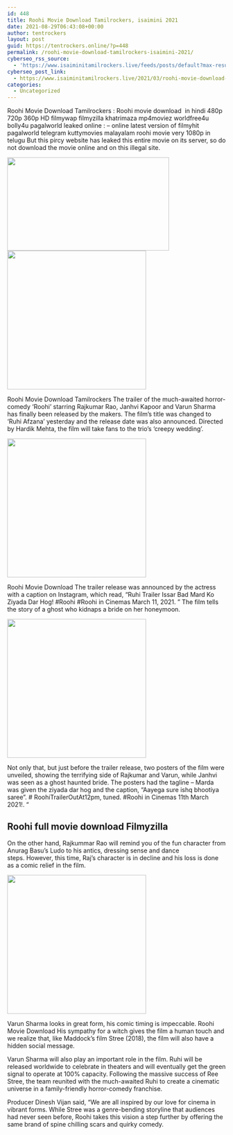 ```yaml
---
id: 448
title: Roohi Movie Download Tamilrockers, isaimini 2021
date: 2021-08-29T06:43:08+00:00
author: tentrockers
layout: post
guid: https://tentrockers.online/?p=448
permalink: /roohi-movie-download-tamilrockers-isaimini-2021/
cyberseo_rss_source:
  - 'https://www.isaiminitamilrockers.live/feeds/posts/default?max-results=150&start-index=151'
cyberseo_post_link:
  - https://www.isaiminitamilrockers.live/2021/03/roohi-movie-download-tamilrockers.html
categories:
  - Uncategorized
---
```

<meta content="Roohi Movie Download Tamilrockers : Roohi movie download&nbsp; in hindi 480p 720p 360p HD filmywap filmyzilla khatrimaza mp4moviez worldfree4u bo..." name="twitter:description" />

  


<center>
</center>

  
<ins data-width="0" data-height="0" class="y01a8f7b0a6" data-domain="//aaaaaco.com" data-affquery="/81dee8bcaf/01a8f7b0a6/?placementName=default"></ins>

Roohi Movie Download Tamilrockers : Roohi movie download&nbsp; in hindi 480p 720p 360p HD filmywap filmyzilla khatrimaza mp4moviez worldfree4u bolly4u pagalworld leaked online : – online latest version of filmyhit pagalworld telegram kuttymovies malayalam roohi movie very 1080p in telugu But this pircy website has leaked this entire movie on its server, so do not download the movie online and on this illegal site.<ins data-width="0" data-height="0" class="y01a8f7b0a6" data-domain="//aaaaaco.com" data-affquery="/81dee8bcaf/01a8f7b0a6/?placementName=default"></ins>

<div class="separator">
  <a href="https://1.bp.blogspot.com/-AI6N9dR8wYg/YETIucO5cvI/AAAAAAAAAd4/7iD6D0oJuP81RwWi933x4sEEZkfxyM08ACLcBGAsYHQ/s1200/roohitrailer-1613456326.jpg" imageanchor="1"><img loading="lazy" border="0" data-original-height="675" data-original-width="1200" height="215" src="https://1.bp.blogspot.com/-AI6N9dR8wYg/YETIucO5cvI/AAAAAAAAAd4/7iD6D0oJuP81RwWi933x4sEEZkfxyM08ACLcBGAsYHQ/w373-h215/roohitrailer-1613456326.jpg" width="373" /></a>
</div>



<div class="separator">
  <a href="https://aaaaaco.com/d4c26a5800/f50ec33db6/?placementName=default" imageanchor="1" target="_blank" rel="noopener"><img border="0" data-original-height="166" data-original-width="800" src="https://1.bp.blogspot.com/-zqjq-NJMoj8/YETI0L0mW9I/AAAAAAAAAd8/GubtU-3RQWwoV9O8mFZdP9qcRV6fStSDQCLcBGAsYHQ/s320/unnamed.gif" width="320" /></a>
</div>

Roohi Movie Download Tamilrockers The trailer of the much-awaited horror-comedy ‘Roohi’ starring Rajkumar Rao, Janhvi Kapoor and Varun Sharma has finally been released by the makers. The film’s title was changed to ‘Ruhi Afzana’ yesterday and the release date was also announced. Directed by Hardik Mehta, the film will take fans to the trio’s ‘creepy wedding’.<ins data-width="0" data-height="0" class="y01a8f7b0a6" data-domain="//aaaaaco.com" data-affquery="/81dee8bcaf/01a8f7b0a6/?placementName=default"></ins>

<div class="separator">
  <a href="https://aaaaaco.com/d4c26a5800/f50ec33db6/?placementName=default" imageanchor="1" target="_blank" rel="noopener"><img border="0" data-original-height="166" data-original-width="800" src="https://1.bp.blogspot.com/-bFX3tilvvnA/YETI35ulbYI/AAAAAAAAAeA/SXIukpnTWUE3ZFCD3Dykt-sw9HlLaLGqQCLcBGAsYHQ/s320/unnamed.gif" width="320" /></a>
</div>

<ins data-width="0" data-height="0" class="y01a8f7b0a6" data-domain="//aaaaaco.com" data-affquery="/81dee8bcaf/01a8f7b0a6/?placementName=default"></ins><ins data-width="0" data-height="0" class="y01a8f7b0a6" data-domain="//aaaaaco.com" data-affquery="/81dee8bcaf/01a8f7b0a6/?placementName=default"></ins>

Roohi Movie Download The trailer release was announced by the actress with a caption on Instagram, which read, “Ruhi Trailer Issar Bad Mard Ko Ziyada Dar Hog!&nbsp;#Roohi&nbsp;#Roohi in Cinemas March 11, 2021. ”&nbsp;The film tells the story of a ghost who kidnaps a bride on her honeymoon.

<div class="separator">
  <a href="https://aaaaaco.com/d4c26a5800/f50ec33db6/?placementName=default" imageanchor="1" target="_blank" rel="noopener"><img border="0" data-original-height="166" data-original-width="800" src="https://1.bp.blogspot.com/-L_eZWWxLtdY/YETI7i0G9uI/AAAAAAAAAeE/LqDrYAjctVsbEAET8RS-EdaAhinpwTUFQCLcBGAsYHQ/s320/unnamed.gif" width="320" /></a>
</div>



<div>
  <ins data-width="0" data-height="0" class="y01a8f7b0a6" data-domain="//aaaaaco.com" data-affquery="/81dee8bcaf/01a8f7b0a6/?placementName=default"></ins></p> 
  
  <p>
    Not only that, but just before the trailer release, two posters of the film were unveiled, showing the terrifying side of Rajkumar and Varun, while Janhvi was seen as a ghost haunted bride.&nbsp;The posters had the tagline – Marda was given the ziyada dar hog and the caption, “Aayega sure ishq bhootiya saree”.&nbsp;# RoohiTrailerOutAt12pm, tuned.&nbsp;#Roohi in Cinemas 11th March 2021!. “
  </p>
</div>

<div>
  <h2>
    Roohi full movie download Filmyzilla
  </h2>
  
  <p>
    <ins data-width="0" data-height="0" class="y01a8f7b0a6" data-domain="//aaaaaco.com" data-affquery="/81dee8bcaf/01a8f7b0a6/?placementName=default"></ins>
  </p>
  
  <p>
    On the other hand, Rajkummar Rao will remind you of the fun character from Anurag Basu’s Ludo to his antics, dressing sense and dance steps.&nbsp;However, this time, Raj’s character&nbsp;<span>is in decline and his loss is done as a comic relief in the film.</span><ins data-width="0" data-height="0" class="y01a8f7b0a6" data-domain="//aaaaaco.com" data-affquery="/81dee8bcaf/01a8f7b0a6/?placementName=default"></ins>
  </p>
  
  <p>
    <ins data-width="0" data-height="0" class="y01a8f7b0a6" data-domain="//aaaaaco.com" data-affquery="/81dee8bcaf/01a8f7b0a6/?placementName=default"></ins>
  </p>
  
  <div class="separator">
    <a href="https://aaaaaco.com/d4c26a5800/f50ec33db6/?placementName=default" imageanchor="1" target="_blank" rel="noopener"><img border="0" data-original-height="166" data-original-width="800" src="https://1.bp.blogspot.com/-evdX9xhoKGA/YETI-7mgFGI/AAAAAAAAAeM/9I0zaOe80nYSTKvWhMsqLg-7MXyH25fMQCLcBGAsYHQ/s320/unnamed.gif" width="320" /></a>
  </div>
  
  <p>
    <span>Varun Sharma looks in great form, his comic timing is impeccable. Roohi Movie Download&nbsp;His sympathy for a witch gives the film a human touch and we realize that, like Maddock’s film Stree (2018), the film will also have a hidden social message.</span><ins data-width="0" data-height="0" class="y01a8f7b0a6" data-domain="//aaaaaco.com" data-affquery="/81dee8bcaf/01a8f7b0a6/?placementName=default"></ins>
  </p>
  
  <p>
    <span>Varun Sharma w</span><span>ill also play an important role in the film.&nbsp;Ruhi will be released worldwide to celebrate in theaters and will eventually get the green signal to operate at 100% capacity.&nbsp;Following the massive success of Ree Stree, the team reunited with the much-awaited Ruhi to create a cinematic universe in a family-friendly horror-comedy franchise.</span><ins data-width="0" data-height="0" class="y01a8f7b0a6" data-domain="//aaaaaco.com" data-affquery="/81dee8bcaf/01a8f7b0a6/?placementName=default"></ins>
  </p>
  
  <p>
    <ins data-width="0" data-height="0" class="y01a8f7b0a6" data-domain="//aaaaaco.com" data-affquery="/81dee8bcaf/01a8f7b0a6/?placementName=default"></ins>
  </p>
  
  <p>
    Producer Dinesh Vijan said, “We are all inspired by our love for cinema in vibrant forms.&nbsp;While Stree was a genre-bending storyline that audiences had never seen before, Roohi takes this vision a step further by offering the same brand of spine chilling scars and quirky comedy.<ins data-width="0" data-height="0" class="y01a8f7b0a6" data-domain="//aaaaaco.com" data-affquery="/81dee8bcaf/01a8f7b0a6/?placementName=default"></ins>
  </p>
</div>

<center>
</center>